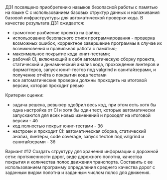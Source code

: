 ДЗ1 посвящено приобретению навыков безопасной работы с памятью на языке C с использованием базовых структур данных и налаживания базовой инфраструктуры для автоматической проверки кода. В качестве результата ДЗ1 ожидается:
* грамотное разбиение проекта на файлы;
* использование безопасного стиля программирования - проверка возможных ошибок, корректное завершение программы в случае их возникновения и правильная работа с памятью;
* максимальное покрытие кода юнит-тестами;
* рабочий CI, включающий в себя автоматическую сборку проекта, статический и динамический анализ кода, прохождение линтеров и форматтеров, запуск юнит-тестов под valgrind и санитайзерами, и получение отчёта о покрытии кода тестами
* все автоматические проверки должны проходить на итоговой версии, которая проходит ревью

Критерии оценки:
- задача решена, ревьюер одобрил весь код, при этом есть хотя бы одна настройка от CI и хотя бы один тест, которые автоматически запускаются для всех новых изменений и проходят на итоговой версии - 4б
- код полностью покрыт юнит-тестами - 3б
- настроен и проходит CI: автоматическая сборка, статический анализ, линтеры, code coverage, запуск тестов под valgrind и санитайзерами - 3б

Вариант #12
Создать структуру для хранения информации о дорожной сети: протяженности дорог, виде дорожного полотна, качества покрытия и количества полос движения транспорта. Составить с ее использованием программу определения среднего качества дорог с заданным видом полотна и заданным числом полос для движения.
